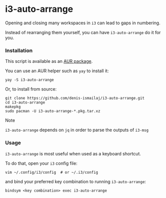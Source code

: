 # i3-auto-arrange

Opening and closing many workspaces in `i3` can lead to gaps in numbering. 

Instead of rearranging them yourself, you can have `i3-auto-arrange` do it for you.

### Installation

This script is available as an [AUR package](https://aur.archlinux.org/packages/i3-auto-arrange).

You can use an AUR helper such as `yay` to install it:
     
    yay -S i3-auto-arrange

Or, to install from source:
```
git clone https://github.com/denis-ismailaj/i3-auto-arrange.git
cd i3-auto-arrange
makepkg
sudo pacman -U i3-auto-arrange-*.pkg.tar.xz
```

> [!NOTE]
> `i3-auto-arrange` depends on `jq` in order to parse the outputs of `i3-msg`

### Usage

`i3-auto-arrange` is most useful when used as a keyboard shortcut.

To do that, open your `i3` config file:

    vim ~/.config/i3/config  # or ~/.i3/config

and bind your preferred key combination to running `i3-auto-arrange`:

    bindsym <key combination> exec i3-auto-arrange
